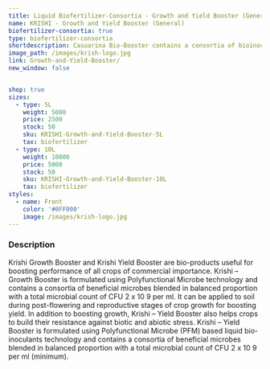 ```yaml
---
title: Liquid Biofertilizer-Consortia - Growth and Yield Booster (General)
name: KRISHI - Growth and Yield Booster (General)
biofertilizer-consortia: true
type: biofertilizer-consortia
shortdescription: Casuarina Bio-Booster contains a consortia of bioinoculants
image_path: /images/krish-logo.jpg
link: Growth-and-Yield-Booster/
new_window: false


shop: true
sizes:
  - type: 5L
    weight: 5000
    price: 2500
    stock: 50
    sku: KRISHI-Growth-and-Yield-Booster-5L
    tax: biofertilizer
  - type: 10L
    weight: 10000
    price: 5000
    stock: 50
    sku: KRISHI-Growth-and-Yield-Booster-10L
    tax: biofertilizer
styles:
  - name: Front
    color: '#0FF000'
    image: /images/krish-logo.jpg
---
```

### Description
Krishi Growth Booster and Krishi Yield Booster are bio-products useful for boosting
performance of all crops of commercial importance.
Krishi – Growth Booster is formulated using Polyfunctional Microbe technology and
contains a consortia of beneficial microbes blended in balanced proportion with a total
microbial count of CFU 2 x 10 9 per ml.
It can be applied to soil during post-flowering and reproductive stages of crop growth for
boosting yield. In addition to boosting growth, Krishi – Yield Booster also helps crops to
build their resistance against biotic and abiotic stress. Krishi – Yield Booster is formulated
using Polyfunctional Microbe (PFM) based liquid bio-inoculants technology and contains
a consortia of beneficial microbes blended in balanced proportion with a total microbial
count of CFU 2 x 10 9 per ml (minimum).
